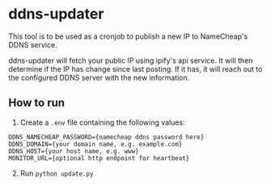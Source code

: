 # ddns-updater
This tool is to be used as a cronjob to publish a new IP to NameCheap's DDNS service.   

ddns-updater will fetch your public IP using ipify's api service. It will then determine if the IP has change since last posting. If it has, it will reach out to the configured DDNS server with the new information.

## How to run 
1. Create a `.env` file containing the following values:
```
DDNS_NAMECHEAP_PASSWORD={namecheap ddns password here}
DDNS_DOMAIN={your domain name, e.g. example.com}
DDNS_HOST={your host name, e.g. www}
MONITOR_URL={optional http endpoint for heartbeat}
```
2. Run `python update.py`
